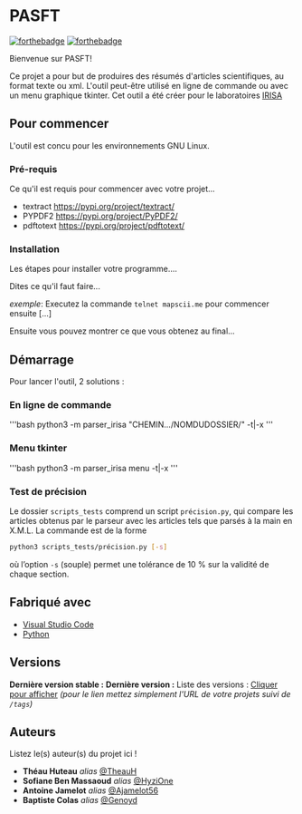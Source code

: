 # PASFT

[![forthebadge](http://forthebadge.com/images/badges/built-with-love.svg)](http://forthebadge.com)  [![forthebadge](http://forthebadge.com/images/badges/powered-by-electricity.svg)](http://forthebadge.com)

Bienvenue sur PASFT!

Ce projet a pour but de produires des résumés d'articles scientifiques, au format texte ou xml. L'outil peut-être utilisé en ligne de commande ou avec un menu graphique tkinter. Cet outil a été créer pour le laboratoires [IRISA](http://www.irisa.fr)

## Pour commencer

L'outil est concu pour les environnements GNU Linux.

### Pré-requis

Ce qu'il est requis pour commencer avec votre projet...

- textract https://pypi.org/project/textract/
- PYPDF2 https://pypi.org/project/PyPDF2/
- pdftotext https://pypi.org/project/pdftotext/

### Installation

Les étapes pour installer votre programme....

Dites ce qu'il faut faire...

_exemple_: Executez la commande ``telnet mapscii.me`` pour commencer ensuite [...]


Ensuite vous pouvez montrer ce que vous obtenez au final...

## Démarrage

Pour lancer l'outil, 2 solutions : 

### En ligne de commande 

'''bash
python3 -m parser_irisa "CHEMIN.../NOMDUDOSSIER/" -t|-x
'''

### Menu tkinter 

'''bash
python3 -m parser_irisa menu -t|-x
'''

### Test de précision

Le dossier `scripts_tests` comprend un script `précision.py`, qui compare les articles obtenus par le parseur avec les articles tels que parsés à la main en X.M.L. La commande est de la forme

```bash
python3 scripts_tests/précision.py [-s]
```

où l’option `-s` (souple) permet une tolérance de 10 % sur la validité de chaque section.

## Fabriqué avec

* [Visual Studio Code](https://code.visualstudio.com)
* [Python](https://www.python.org)

## Versions


**Dernière version stable :**
**Dernière version :** 
Liste des versions : [Cliquer pour afficher](https://github.com/your/project-name/tags)
_(pour le lien mettez simplement l'URL de votre projets suivi de ``/tags``)_

## Auteurs
Listez le(s) auteur(s) du projet ici !
* **Théau Huteau** _alias_ [@TheauH](https://github.com/TheauH)
* **Sofiane Ben Massaoud** _alias_ [@HyziOne](https://github.com/HyziOne)
* **Antoine Jamelot** _alias_ [@Ajamelot56](https://github.com/Ajamelot56)
* **Baptiste Colas** _alias_ [@Genoyd](https://github.com/Genoyd)
